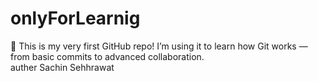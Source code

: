 # onlyForLearnig
🎉 This is my very first GitHub repo! I’m using it to learn how Git works — from basic commits to advanced collaboration.
<br />
auther Sachin Sehhrawat
